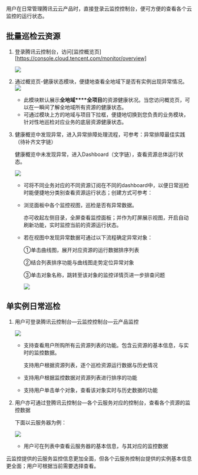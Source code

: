 用户在日常管理腾讯云云产品时，直接登录云监控控制台，便可方便的查看各个云监控的运行状态。

## 批量巡检云资源

1. 登录腾讯云控制台，访问[监控概览页][https://console.cloud.tencent.com/monitor/overview]

   ![](http://mc.qcloudimg.com/static/img/43bdd4b94948212edfa80909d729e14f/image.png)

2. 通过概览页-健康状态模块，便捷地查看全地域下是否有实例出现异常情况。![](http://mc.qcloudimg.com/static/img/94bbb47c05329d8db6cf19a58d80343e/image.png)

   * 此模块默认展示**全地域****全项目**的资源健康状况。当您访问概览页，可以在一瞬间了解全地域所有资源的健康状态。
   * 可通过模块上方的地域与项目下拉框，便捷地切换到您负责的业务模块，针对性地巡检对应业务的底层资源健康状态。

3. 健康概览中发现异常，进入异常排障处理流程，可参考：异常排障最佳实践（待补齐文字链）

   健康概览中未发现异常，进入Dashboard（文字链），查看资源总体运行状态。

   ![](http://mc.qcloudimg.com/static/img/ff371d812cce7a7623f0d1a2f4133c4f/image.png)

   * 可将不同业务对应的不同资源订阅在不同的dashboard中，以便日常巡检时能便捷地分类别查看资源运行状态；创建方式可参考：

   * 浏览面板中各个监控视图，巡检是否有异常数据。

     亦可收起左侧目录，全屏查看监控面板；并作为盯屏展示视图，开启自动刷新功能，实时监控当前的资源运行状态。

   * 若在视图中发现异常数据可通过以下流程确定异常对象：

     ①单击曲线图，展开对应资源的运行数据排序列表

     ②结合列表排序功能与曲线图走势定位异常对象

     ③单击对象名称，跳转至该对象的监控详情页进一步排查问题

     ![](http://mc.qcloudimg.com/static/img/7013b9d5a5a3bc7a73c28cb91c920bb3/image.png)

## 单实例日常巡检

1. 用户可登录腾讯云控制台—云监控控制台—云产品监控

   ![](http://mc.qcloudimg.com/static/img/335bf5f3f52c9dbc84047aefcf9db94d/image.png)

   * 支持查看用户所购所有云资源列表的功能。包含云资源的基本信息，与实时的监控数据。

     支持用户根据资源列表，逐个巡检资源运行数据与历史情况

   * 支持用户根据监控数据对资源列表进行排序的功能

   * 支持用户单击单个对象，查看该对象实时与历史数据的功能

2. 用户亦可通过登腾讯云控制台—各个云服务对应的控制台，查看各个资源的监控数据

   下面以云服务器为例：

   ![](http://mc.qcloudimg.com/static/img/41f92f0fc148bdf44f8c1d6e01b0ee1c/image.png)

   * 用户可在列表中查看云服务器的基本信息，与其对应的监控数据

云监控提供的云服务监控信息更加全面，但各个云服务控制台提供的实例基本信息更全面；用户可根据当前需要选择查看。